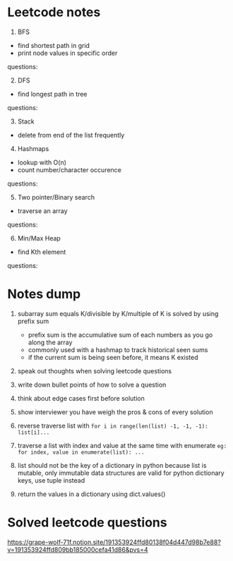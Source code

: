 # Leetcode notes

1. BFS
- find shortest path in grid
- print node values in specific order

questions:


2. DFS
- find longest path in tree

questions:


3. Stack
- delete from end of the list frequently


4. Hashmaps
- lookup with O(n)
- count number/character occurence

questions:

5. Two pointer/Binary search
- traverse an array

questions:

6. Min/Max Heap
- find Kth element

questions:


# Notes dump
1. subarray sum equals K/divisible by K/multiple of K is solved by using prefix sum
    - prefix sum is the accumulative sum of each numbers as you go along the array
    - commonly used with a hashmap to track historical seen sums
    - if the current sum is being seen before, it means K existed

2. speak out thoughts when solving leetcode questions
3. write down bullet points of how to solve a question
4. think about edge cases first before solution
5. show interviewer you have weigh the pros & cons of every solution
6. reverse traverse list with `for i in range(len(list) -1, -1, -1): list[i]...`
7. traverse a list with index and value at the same time with enumerate `eg: for index, value in enumerate(list): ...`
8. list should not be the key of a dictionary in python because list is mutable, only immutable data structures are valid for python dictionary keys, use tuple instead
9. return the values in a dictionary using dict.values()

# Solved leetcode questions
https://grape-wolf-71f.notion.site/191353924ffd80138f04d447d98b7e88?v=191353924ffd809bb185000cefa41d86&pvs=4

